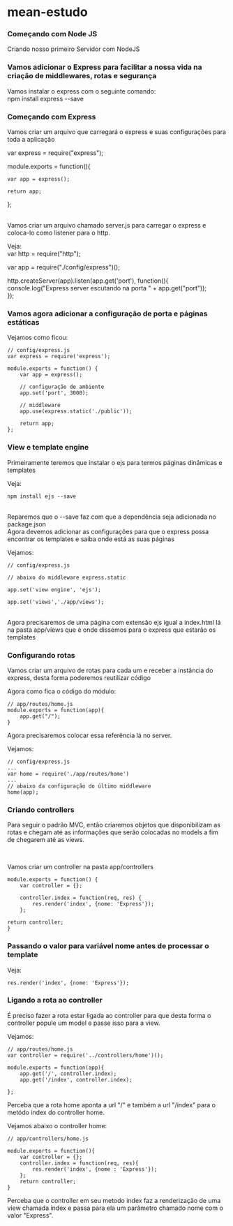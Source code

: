 # mean-estudo

<h3>Começando com Node JS</h3>

Criando nosso primeiro Servidor com NodeJS

<h3>Vamos adicionar o Express para facilitar a nossa vida na criação de middlewares, rotas e segurança</h3>

Vamos instalar o express com o seguinte comando:</br>
npm install express --save

<h3>Começando com Express</h3>

Vamos criar um arquivo que carregará o express e suas configurações para toda a aplicação</br>

var express = require("express");

module.exports = function(){

    var app = express();

    return app;

};

</br>
Vamos criar um arquivo chamado server.js para carregar o express e coloca-lo como listener para o http.

Veja:</br>
var http = require("http");

var app = require("./config/express")();

http.createServer(app).listen(app.get('port'), function(){</br>
    console.log("Express server escutando na porta " + app.get("port"));</br>
}); </br>

<h3>Vamos agora adicionar a configuração de porta e páginas estáticas</h3>

Vejamos como ficou:</br>

    // config/express.js
    var express = require('express');

    module.exports = function() {
        var app = express();
        
        // configuração de ambiente
        app.set('port', 3000);
        
        // middleware
        app.use(express.static('./public'));

        return app;
    };

<h3>View e template engine</h3>

Primeiramente teremos que instalar o ejs para termos páginas dinâmicas e templates</br>

Veja:</br>

    npm install ejs --save

</br>
Reparemos que o --save faz com que a dependência seja adicionada no package.json
 
</br>
Agora devemos adicionar as configurações para que o express possa encontrar os templates e saiba onde está as suas páginas</br>

Vejamos:

    // config/express.js

    // abaixo do middleware express.static

    app.set('view engine', 'ejs');

    app.set('views','./app/views');

</br>
Agora precisaremos de uma página com extensão ejs igual a index.html lá na pasta app/views que é onde dissemos para o express que estarão os templates</br>

<h3>Configurando rotas</h3>

Vamos criar um arquivo de rotas para cada um e receber a instância do express, desta forma poderemos reutilizar código</br>

Agora como fica o código do módulo:</br>

    // app/routes/home.js
    module.exports = function(app){
        app.get("/");
    }

Agora precisaremos colocar essa referência lá no server. 

Vejamos:

    // config/express.js
    ...
    var home = require('./app/routes/home')
    ...
    // abaixo da configuração do último middleware
    home(app);

<h3>Criando controllers</h3>

Para seguir o padrão MVC, então criaremos objetos que disponibilizam as rotas e chegam até as informações que serão colocadas no models a fim de chegarem até as views.

</br>

Vamos criar um controller na pasta app/controllers</br>

    module.exports = function() {
        var controller = {};

        controller.index = function(req, res) {
            res.render('index', {nome: 'Express'});
        };

    return controller;
    }

<h3>Passando o valor para variável nome antes de processar o template</h3>

Veja:

    res.render('index', {nome: 'Express'});

<h3>Ligando a rota ao controller</h3>

É preciso fazer a rota estar ligada ao controller para que desta forma o controller popule um model e passe isso para a view.

Vejamos:

    // app/routes/home.js
    var controller = require('../controllers/home')();
 
    module.exports = function(app){
        app.get('/', controller.index);
        app.get('/index', controller.index);

    };

Perceba que a rota home aponta a url "/" e também a url "/index" para o metódo index do controller 
home.

Vejamos abaixo o controller home:

    // app/controllers/home.js

    module.exports = function(){
        var controller = {};
        controller.index = function(req, res){
            res.render('index', {nome : 'Express'});
        };
        return controller;
    }

Perceba que o controller em seu metodo index faz a renderização de uma view chamada index e passa para ela um parâmetro chamado nome com o valor "Express".
